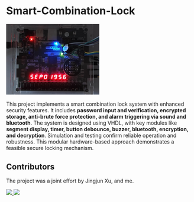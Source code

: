# Smart-Combination-Lock

<img src="overview.png" alt="overview" width="50%"> 

This project implements a smart combination lock system with enhanced security features. It includes **password input and verification, encrypted storage, anti-brute force protection, and alarm triggering via sound and bluetooth**. The system is designed using VHDL, with key modules like **segment display, timer, button debounce, buzzer, bluetooth, encryption, and decryption**. Simulation and testing confirm reliable operation and robustness. This modular hardware-based approach demonstrates a feasible secure locking mechanism.

## Contributors
The project was a joint effort by Jingjun Xu, and me.

<a href="https://github.com/Wendy-Ying">
  <img src="https://avatars.githubusercontent.com/u/143325815?v=4" width="100" />
</a>

<a href="https://github.com/JingjunXu">
  <img src="https://avatars.githubusercontent.com/u/124910172?v=4"  width="100"/>
</a>

